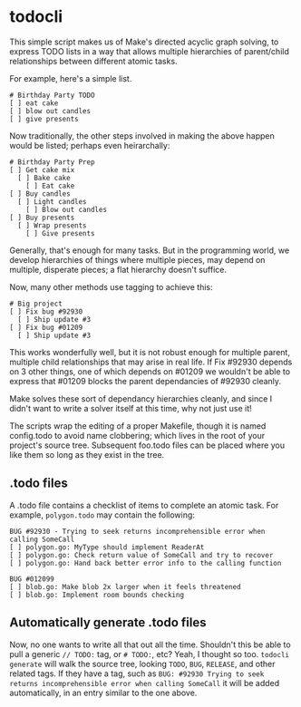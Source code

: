# todocli

This simple script makes us of Make's directed acyclic graph solving, to express TODO lists in a way that allows multiple hierarchies of parent/child relationships between different atomic tasks.

For example, here's a simple list.

```
# Birthday Party TODO
[ ] eat cake
[ ] blow out candles
[ ] give presents
```

Now traditionally, the other steps involved in making the above happen would be listed; perhaps even heirarchally:

```
# Birthday Party Prep
[ ] Get cake mix
  [ ] Bake cake
    [ ] Eat cake
[ ] Buy candles
  [ ] Light candles
    [ ] Blow out candles 
[ ] Buy presents
  [ ] Wrap presents
    [ ] Give presents
```

Generally, that's enough for many tasks. But in the programming world, we develop hierarchies of things where multiple pieces, may depend on multiple, disperate pieces; a flat hierarchy doesn't suffice.

Now, many other methods use tagging to achieve this:

```
# Big project 
[ ] Fix bug #92930
  [ ] Ship update #3
[ ] Fix bug #01209
  [ ] Ship update #3
```

This works wonderfully well, but it is not robust enough for multiple parent, multiple child relationships that may arise in real life. If Fix #92930 depends on 3 other things, one of which depends on #01209 we wouldn't be able to express that #01209 blocks the parent dependancies of #92930 cleanly. 

Make solves these sort of dependancy hierarchies cleanly, and since I didn't want to write a solver itself at this time, why not just use it! 

The scripts wrap the editing of a proper Makefile, though it is named config.todo to avoid name clobbering; which lives in the root of your project's source tree. Subsequent foo.todo files can be placed where you like them so long as they exist in the tree. 

## .todo files

A .todo file contains a checklist of items to complete an atomic task. For example, `polygon.todo` may contain the following:

```
BUG #92930 - Trying to seek returns incomprehensible error when calling SomeCall
[ ] polygon.go: MyType should implement ReaderAt
[ ] polygon.go: Check return value of SomeCall and try to recover
[ ] polygon.go: Hand back better error info to the calling function

BUG #012099
[ ] blob.go: Make blob 2x larger when it feels threatened
[ ] blob.go: Implement room bounds checking
```

## Automatically generate .todo files

Now, no one wants to write all that out all the time. Shouldn't this be able to pull a generic `// TODO:` tag, or `# TODO:`, etc? Yeah, I thought so too.
`todocli generate` will walk the source tree, looking `TODO`, `BUG`, `RELEASE`, and other related tags. If they have a tag, such as `BUG: #92930 Trying to seek returns incomprehensible error when calling SomeCall` it will be added automatically, in an entry similar to the one above.

